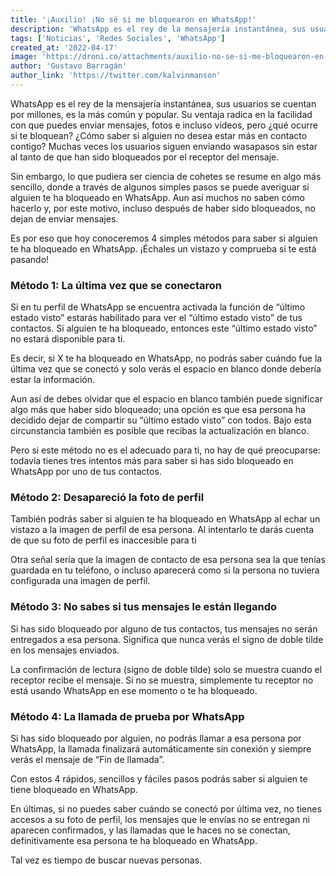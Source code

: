 ```yaml
---
title: '¡Auxilio! ¡No sé si me bloquearon en WhatsApp!'
description: 'WhatsApp es el rey de la mensajería instantánea, sus usuarios se cuentan por millones, es la más común y popular. Su ventaja radica en la facilidad con que puedes enviar mensajes, fotos e incluso videos, pero ¿qué ocurre si te bloquean? ¿Cómo saber si alguien no desea estar más en contacto contigo? Muchas veces los usuarios siguen enviando wasapasos sin estar al tanto de que han sido bloqueados por el receptor del mensaje.'
tags: ['Noticias', 'Redes Sociales', 'WhatsApp']
created_at: '2022-04-17'
image: 'https://droni.co/attachments/auxilio-no-se-si-me-bloquearon-en-whatsapp.png'
author: 'Gustavo Barragán'
author_link: 'https://twitter.com/kalvinmanson'
---
```

WhatsApp es el rey de la mensajería instantánea, sus usuarios se cuentan por millones, es la más común y popular. Su ventaja radica en la facilidad con que puedes enviar mensajes, fotos e incluso videos, pero ¿qué ocurre si te bloquean? ¿Cómo saber si alguien no desea estar más en contacto contigo? Muchas veces los usuarios siguen enviando wasapasos sin estar al tanto de que han sido bloqueados por el receptor del mensaje.

Sin embargo, lo que pudiera ser ciencia de cohetes se resume en algo más sencillo, donde a través de algunos simples pasos se puede averiguar si alguien te ha bloqueado en WhatsApp. Aun así muchos no saben cómo hacerlo y, por este motivo, incluso después de haber sido bloqueados, no dejan de enviar mensajes. 

Es por eso que hoy conoceremos 4 simples métodos para saber si alguien te ha bloqueado en WhatsApp. ¡Échales un vistazo y comprueba si te está pasando!

### Método 1: La última vez que se conectaron 

Si en tu perfil de WhatsApp se encuentra activada la función de “último estado visto” estarás habilitado para ver el “último estado visto” de tus contactos. Si alguien te ha bloqueado, entonces este “último estado visto” no estará disponible para ti. 

Es decir, si X te ha bloqueado en WhatsApp, no podrás saber cuándo fue la última vez que se conectó y solo verás el espacio en blanco donde debería estar la información.  

Aun así de debes olvidar que el espacio en blanco también puede significar algo más que haber sido bloqueado; una opción es que esa persona ha decidido dejar de compartir su “último estado visto” con todos. Bajo esta circunstancia también es posible que recibas la actualización en blanco.

Pero si este método no es el adecuado para ti, no hay de qué preocuparse: todavía tienes tres intentos más para saber si has sido bloqueado en WhatsApp por uno de tus contactos.

### Método 2: Desapareció la foto de perfil 
También podrás saber si alguien te ha bloqueado en WhatsApp al echar un vistazo a la imagen de perfil de esa persona. Al intentarlo te darás cuenta de que su foto de perfil es inaccesible para ti

Otra señal sería que la imagen de contacto de esa persona sea la que tenías guardada en tu teléfono, o incluso aparecerá como si la persona no tuviera configurada una imagen de perfil.

### Método 3: No sabes si tus mensajes le están llegando

Si has sido bloqueado por alguno de tus contactos, tus mensajes no serán entregados a esa persona. Significa que nunca verás el signo de doble tilde en los mensajes enviados.

La confirmación de lectura (signo de doble tilde) solo se muestra cuando el receptor recibe el mensaje. Si no se muestra, simplemente tu receptor no está usando WhatsApp en ese momento o te ha bloqueado.

### Método 4: La llamada de prueba por WhatsApp 

Si has sido bloqueado por alguien, no podrás llamar a esa persona por WhatsApp, la llamada finalizará automáticamente sin conexión y siempre verás el mensaje de “Fin de llamada”. 

Con estos 4 rápidos, sencillos y fáciles pasos podrás saber si alguien te tiene bloqueado en WhatsApp. 

En últimas, si no puedes saber cuándo se conectó por última vez, no tienes accesos a su foto de perfil, los mensajes que le envías no se entregan ni aparecen confirmados, y las llamadas que le haces no se conectan, definitivamente esa persona te ha bloqueado en WhatsApp.

Tal vez es tiempo de buscar nuevas personas.